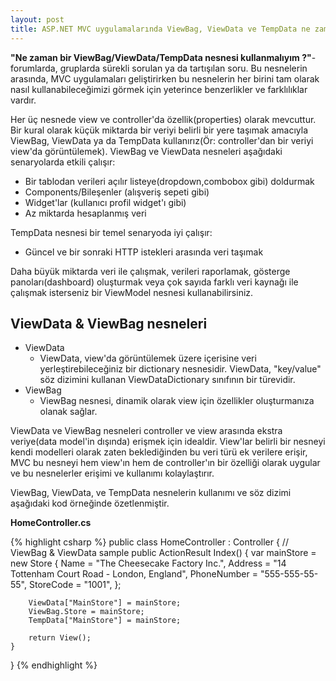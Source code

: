 ```yaml
---
layout: post
title: ASP.NET MVC uygulamalarında ViewBag, ViewData ve TempData ne zaman kullanılır ?
---
```


<p><strong>"Ne zaman bir ViewBag/ViewData/TempData nesnesi kullanmalıyım ?"</strong>-forumlarda, gruplarda sürekli sorulan ya da tartışılan soru. Bu nesnelerin arasında, MVC uygulamaları geliştirirken bu nesnelerin her birini tam olarak nasıl kullanabileceğimizi görmek için yeterince benzerlikler ve farklılıklar vardır.</p>
<p>Her üç nesnede view ve controller'da özellik(properties) olarak mevcuttur. Bir kural olarak küçük miktarda bir veriyi belirli bir yere taşımak amacıyla ViewBag, ViewData ya da TempData kullanırız(Ör: controller'dan bir veriyi view'da görüntülemek). ViewBag ve ViewData nesneleri aşağıdaki senaryolarda etkili çalışır:</p>
<ul>
<li>Bir tablodan verileri açılır listeye(dropdown,combobox gibi) doldurmak</li>
<li>Components/Bileşenler (alışveriş sepeti gibi)</li>
<li>Widget'lar (kullanıcı profil widget'ı gibi)</li>
<li>Az miktarda hesaplanmış veri</li>
</ul>
<p>TempData nesnesi bir temel senaryoda iyi çalışır:</p>
<ul>
<li>Güncel ve bir sonraki HTTP istekleri arasında veri taşımak</li>
</ul>
<p>Daha büyük miktarda veri ile çalışmak, verileri raporlamak, gösterge panoları(dashboard) oluşturmak veya çok sayıda farklı veri kaynağı ile çalışmak isterseniz bir ViewModel nesnesi kullanabilirsiniz.</p>
<h2>ViewData &amp; ViewBag nesneleri</h2>
<ul>
<li>ViewData
<ul>
<li>ViewData, view'da görüntülemek üzere içerisine veri yerleştirebileceğiniz bir dictionary nesnesidir. ViewData, "key/value" söz dizimini kullanan ViewDataDictionary sınıfının bir türevidir.</li>
</ul>
</li>
<li>ViewBag
<ul>
<li>ViewBag nesnesi, dinamik olarak view için özellikler oluşturmanıza olanak sağlar.</li>
</ul>
</li>
</ul>
<p>ViewData ve ViewBag nesneleri controller ve view arasında ekstra veriye(data model'in dışında) erişmek için idealdir. View'lar belirli bir nesneyi kendi modelleri olarak zaten beklediğinden bu veri türü ek verilere erişir, MVC bu nesneyi hem view'ın hem de controller'ın bir özelliği olarak uygular ve bu nesnelerler erişimi ve kullanımı kolaylaştırır.</p>
<p>ViewBag, ViewData, ve TempData nesnelerin kullanımı ve söz dizimi aşağıdaki kod örneğinde özetlenmiştir.</p>
<p><strong>HomeController.cs</strong></p>

{% highlight csharp %}
public class HomeController : Controller
{
    // ViewBag & ViewData sample
    public ActionResult Index()
    {
        var mainStore = new Store
        {
            Name = "The Cheesecake Factory Inc.",
            Address = "14 Tottenham Court Road - London, England",
            PhoneNumber = "555-555-55-55",
            StoreCode = "1001",
        };

        ViewData["MainStore"] = mainStore;
        ViewBag.Store = mainStore;
        TempData["MainStore"] = mainStore;

        return View();
    }
}
{% endhighlight %}
